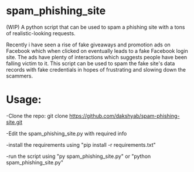 # spam_phishing_site
(WIP)
A python script that can be used to spam a phishing site with a tons of realistic-looking requests.

Recently i have seen a rise of fake giveaways and promotion ads on Facebook which when clicked on eventually leads to a fake Facebook login site. The ads have plenty of interactions which suggests people have been falling victim to it. 
This script can be used to spam the fake site's data records with fake credentials in hopes of frustrating and slowing down the scammers.

# Usage: 
-Clone the repo: git clone https://github.com/dakshyab/spam-phishing-site.git

-Edit the spam_phishing_site.py with required info

-install the requirements using "pip install -r requirements.txt"

-run the script using "py spam_phishing_site.py" or "python spam_phishing_site.py"
